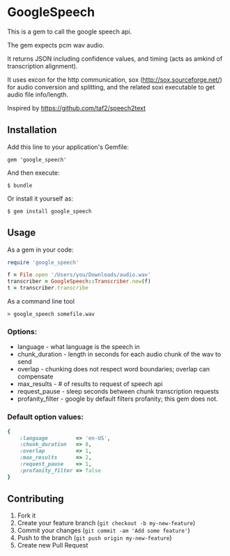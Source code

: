 # GoogleSpeech

This is a gem to call the google speech api.

The gem expects pcm wav audio.

It returns JSON including confidence values, and timing (acts as amkind of transcription alignment).

It uses excon for the http communication, sox (http://sox.sourceforge.net/) for audio conversion and splitting, and the related soxi executable to get audio file info/length.

Inspired by https://github.com/taf2/speech2text

## Installation

Add this line to your application's Gemfile:

    gem 'google_speech'

And then execute:

    $ bundle

Or install it yourself as:

    $ gem install google_speech

## Usage

As a gem in your code:

```ruby
require 'google_speech'

f = File.open '/Users/you/Downloads/audio.wav'
transcriber = GoogleSpeech::Transcriber.new(f)
t = transcriber.transcribe
```

As a command line tool

	> google_speech somefile.wav

### Options:

* language - what language is the speech in
* chunk_duration - length in seconds for each audio chunk of the wav to send
* overlap - chunking does not respect word boundaries; overlap can compensate
* max_results - # of results to request of speech api
* request_pause - sleep seconds between chunk transcription requests
* profanity_filter - google by default filters profanity; this gem does not.

### Default option values:

```ruby
{
	:language         => 'en-US',
	:chunk_duration   => 8,
	:overlap          => 1,
	:max_results      => 2,
	:request_pause    => 1,
	:profanity_filter => false
}
```

## Contributing

1. Fork it
2. Create your feature branch (`git checkout -b my-new-feature`)
3. Commit your changes (`git commit -am 'Add some feature'`)
4. Push to the branch (`git push origin my-new-feature`)
5. Create new Pull Request
